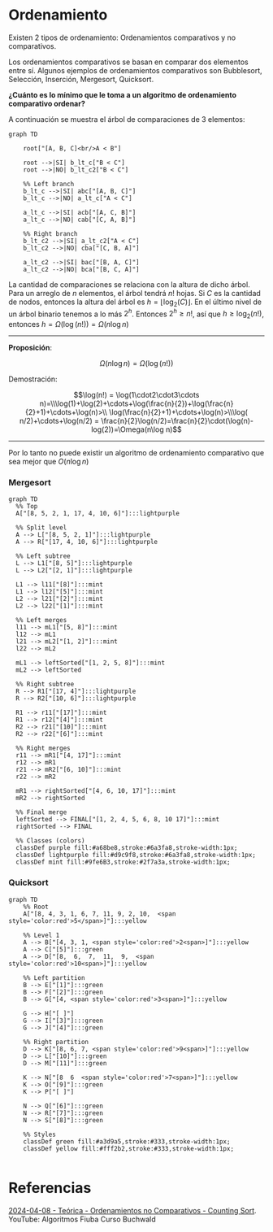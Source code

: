 # Ordenamiento

Existen 2 tipos de ordenamiento: Ordenamientos comparativos y no comparativos.

Los ordenamientos comparativos se basan en comparar dos elementos entre sí. Algunos ejemplos de ordenamientos comparativos son Bubblesort, Selección, Inserción, Mergesort, Quicksort.

**¿Cuánto es lo mínimo que le toma a un algoritmo de ordenamiento comparativo ordenar?**

A continuación se muestra el árbol de comparaciones de 3 elementos:

```mermaid
graph TD

    root["[A, B, C]<br/>A < B"]

    root -->|SI| b_lt_c["B < C"]
    root -->|NO| b_lt_c2["B < C"]

    %% Left branch
    b_lt_c -->|SI| abc["[A, B, C]"]
    b_lt_c -->|NO| a_lt_c["A < C"]

    a_lt_c -->|SI| acb["[A, C, B]"]
    a_lt_c -->|NO| cab["[C, A, B]"]

    %% Right branch
    b_lt_c2 -->|SI| a_lt_c2["A < C"]
    b_lt_c2 -->|NO| cba["[C, B, A]"]

    a_lt_c2 -->|SI| bac["[B, A, C]"]
    a_lt_c2 -->|NO| bca["[B, C, A]"]

```

La cantidad de comparaciones se relaciona con la altura de dicho árbol. Para un arreglo de $n$ elementos, el árbol tendrá $n!$ hojas. Si $C$ es la cantidad de nodos, entonces la altura del árbol es $h=\lfloor\log_2 (C) \rfloor$. En el último nivel de un árbol binario tenemos a lo más $2^h$. Entonces $2^h \geq n!$, así que $h\geq\log_2(n!)$, entonces $h = \Omega(\log(n!))=\Omega(n \log n)$

___
**Proposición**:

$$\Omega(n\log n) = \Omega(\log(n!))$$

Demostración:

$$\log(n!) = \log(1\cdot2\cdot3\cdots n)=\\\log(1)+\log(2)+\cdots+\log(\frac{n}{2})+\log(\frac{n}{2}+1)+\cdots+\log(n)>\\ \log(\frac{n}{2}+1)+\cdots+\log(n)>\\\log( n/2)+\cdots+\log(n/2) = \frac{n}{2}\log(n/2)=\frac{n}{2}\cdot(\log(n)-log(2))=\Omega(n\log n)$$

___


Por lo tanto no puede existir un algoritmo de ordenamiento comparativo que sea mejor que $O(n\log n)$

### Mergesort

```mermaid
graph TD
  %% Top
  A["[8, 5, 2, 1, 17, 4, 10, 6]"]:::lightpurple

  %% Split level
  A --> L["[8, 5, 2, 1]"]:::lightpurple
  A --> R["[17, 4, 10, 6]"]:::lightpurple

  %% Left subtree
  L --> L1["[8, 5]"]:::lightpurple
  L --> L2["[2, 1]"]:::lightpurple

  L1 --> l11["[8]"]:::mint
  L1 --> l12["[5]"]:::mint
  L2 --> l21["[2]"]:::mint
  L2 --> l22["[1]"]:::mint

  %% Left merges
  l11 --> mL1["[5, 8]"]:::mint
  l12 --> mL1
  l21 --> mL2["[1, 2]"]:::mint
  l22 --> mL2

  mL1 --> leftSorted["[1, 2, 5, 8]"]:::mint
  mL2 --> leftSorted

  %% Right subtree
  R --> R1["[17, 4]"]:::lightpurple
  R --> R2["[10, 6]"]:::lightpurple

  R1 --> r11["[17]"]:::mint
  R1 --> r12["[4]"]:::mint
  R2 --> r21["[10]"]:::mint
  R2 --> r22["[6]"]:::mint

  %% Right merges
  r11 --> mR1["[4, 17]"]:::mint
  r12 --> mR1
  r21 --> mR2["[6, 10]"]:::mint
  r22 --> mR2

  mR1 --> rightSorted["[4, 6, 10, 17]"]:::mint
  mR2 --> rightSorted

  %% Final merge
  leftSorted --> FINAL["[1, 2, 4, 5, 6, 8, 10 17]"]:::mint
  rightSorted --> FINAL

  %% Classes (colors)
  classDef purple fill:#a68be8,stroke:#6a3fa8,stroke-width:1px;
  classDef lightpurple fill:#d9c9f8,stroke:#6a3fa8,stroke-width:1px;
  classDef mint fill:#9fe6B3,stroke:#2f7a3a,stroke-width:1px;
```


### Quicksort

```mermaid
graph TD
    %% Root
    A["[8, 4, 3, 1, 6, 7, 11, 9, 2, 10,  <span style='color:red'>5</span>]"]:::yellow

    %% Level 1
    A --> B["[4, 3, 1, <span style='color:red'>2<span>]"]:::yellow
    A --> C["[5]"]:::green
    A --> D["[8,  6,  7,  11,  9,  <span style='color:red'>10<span>]"]:::yellow

    %% Left partition
    B --> E["[1]"]:::green
    B --> F["[2]"]:::green
    B --> G["[4, <span style='color:red'>3<span>]"]:::yellow

    G --> H["[ ]"]
    G --> I["[3]"]:::green
    G --> J["[4]"]:::green

    %% Right partition
    D --> K["[8, 6, 7, <span style='color:red'>9<span>]"]:::yellow
    D --> L["[10]"]:::green
    D --> M["[11]"]:::green

    K --> N["[8  6  <span style='color:red'>7<span>]"]:::yellow
    K --> O["[9]"]:::green
    K --> P["[ ]"]

    N --> Q["[6]"]:::green
    N --> R["[7]"]:::green
    N --> S["[8]"]:::green

    %% Styles
    classDef green fill:#a3d9a5,stroke:#333,stroke-width:1px;
    classDef yellow fill:#fff2b2,stroke:#333,stroke-width:1px;
    
```

# Referencias

[2024-04-08 - Teórica - Ordenamientos no Comparativos - Counting Sort](https://youtu.be/v0DGQ8tYcis?si=3bIl_SPF5pI-mXPb). YouTube: Algoritmos Fiuba Curso Buchwald